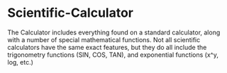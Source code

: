 # Scientific-Calculator
The Calculator includes everything found on a standard calculator, along with a number of special mathematical functions. Not all scientific calculators have the same exact features, but they do all include the trigonometry functions (SIN, COS, TAN), and exponential functions (x^y, log, etc.)
